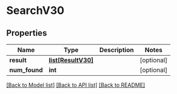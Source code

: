 # SearchV30

## Properties
Name | Type | Description | Notes
------------ | ------------- | ------------- | -------------
**result** | [**list[ResultV30]**](ResultV30.md) |  | [optional] 
**num_found** | **int** |  | [optional] 

[[Back to Model list]](../README.md#documentation-for-models) [[Back to API list]](../README.md#documentation-for-api-endpoints) [[Back to README]](../README.md)

